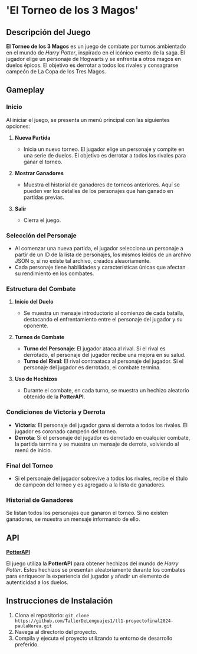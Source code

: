 # 'El Torneo de los 3 Magos'

## Descripción del Juego

**El Torneo de los 3 Magos** es un juego de combate por turnos ambientado en el mundo de *Harry Potter*, inspirado en el icónico evento de la saga. El jugador elige un personaje de Hogwarts y se enfrenta a otros magos en duelos épicos. El objetivo es derrotar a todos los rivales y consagrarse campeón de La Copa de los Tres Magos.

## Gameplay

### Inicio

Al iniciar el juego, se presenta un menú principal con las siguientes opciones:

1. **Nueva Partida**
   - Inicia un nuevo torneo. El jugador elige un personaje y compite en una serie de duelos. El objetivo es derrotar a todos los rivales para ganar el torneo.

2. **Mostrar Ganadores**
   - Muestra el historial de ganadores de torneos anteriores. Aquí se pueden ver los detalles de los personajes que han ganado en partidas previas.

3. **Salir**
   - Cierra el juego.

### Selección del Personaje

- Al comenzar una nueva partida, el jugador selecciona un personaje a partir de un ID de la lista de personajes, los mismos leidos de un archivo JSON o, si no existe tal archivo, creados aleaoriamente.
- Cada personaje tiene habilidades y características únicas que afectan su rendimiento en los combates.

### Estructura del Combate

1. **Inicio del Duelo**
   - Se muestra un mensaje introductorio al comienzo de cada batalla, destacando el enfrentamiento entre el personaje del jugador y su oponente.

2. **Turnos de Combate**
   - **Turno del Personaje**: El jugador ataca al rival. Si el rival es derrotado, el personaje del jugador recibe una mejora en su salud.
   - **Turno del Rival**: El rival contraataca al personaje del jugador. Si el personaje del jugador es derrotado, el combate termina.

3. **Uso de Hechizos**
   - Durante el combate, en cada turno, se muestra un hechizo aleatorio obtenido de la **PotterAPI**.

### Condiciones de Victoria y Derrota

- **Victoria**: El personaje del jugador gana si derrota a todos los rivales. El jugador es coronado campeón del torneo.
- **Derrota**: Si el personaje del jugador es derrotado en cualquier combate, la partida termina y se muestra un mensaje de derrota, volviendo al menú de inicio.

### Final del Torneo

- Si el personaje del jugador sobrevive a todos los rivales, recibe el título de campeón del torneo y es agregado a la lista de ganadores.

### Historial de Ganadores

Se listan todos los personajes que ganaron el torneo. Si no existen ganadores, se muestra un mensaje informando de ello.

## API

**[PotterAPI](https://potterapi-fedeperin.vercel.app/es/spells)**

El juego utiliza la **PotterAPI** para obtener hechizos del mundo de *Harry Potter*. Estos hechizos se presentan aleatoriamente durante los combates para enriquecer la experiencia del jugador y añadir un elemento de autenticidad a los duelos.

## Instrucciones de Instalación

1. Clona el repositorio: `git clone https://github.com/TallerDeLenguajes1/tl1-proyectofinal2024-paulaNerea.git`
2. Navega al directorio del proyecto.
3. Compila y ejecuta el proyecto utilizando tu entorno de desarrollo preferido.


